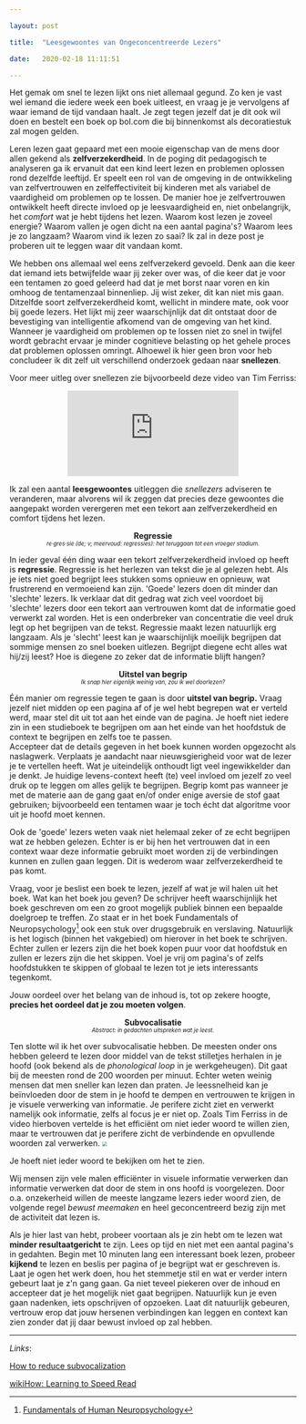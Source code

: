 ```yaml
---

layout: post

title:  "Leesgewoontes van Ongeconcentreerde Lezers"

date:   2020-02-18 11:11:51

---
```



Het gemak om snel te lezen lijkt ons niet allemaal gegund. Zo ken je vast wel iemand die iedere week een boek uitleest, en vraag je je vervolgens af waar iemand de tijd vandaan haalt. Je zegt tegen jezelf dat je dit ook wil doen en bestelt een boek op bol.com die bij binnenkomst als decoratiestuk zal mogen gelden.

Leren lezen gaat gepaard met een mooie eigenschap van de mens door allen gekend als **zelfverzekerdheid**. In de poging dit pedagogisch te analyseren ga ik ervanuit dat een kind leert lezen en problemen oplossen rond dezelfde leeftijd. Er speelt een rol van de omgeving in de ontwikkeling van zelfvertrouwen en zelfeffectiviteit bij kinderen met als variabel de vaardigheid om problemen op te lossen. De manier hoe je zelfvertrouwen ontwikkelt heeft directe invloed op je leesvaardigheid en, niet onbelangrijk, het *comfort* wat je hebt tijdens het lezen. Waarom kost lezen je zoveel energie? Waarom vallen je ogen dicht na een aantal pagina's? Waarom lees je zo langzaam? Waarom vind ik lezen zo saai? Ik zal in deze post je proberen uit te leggen waar dit vandaan komt. 

We hebben ons allemaal wel eens zelfverzekerd gevoeld. Denk aan die keer dat iemand iets betwijfelde waar jij zeker over was, of die keer dat je voor een tentamen zo goed geleerd had dat je met borst naar voren en kin omhoog de tentamenzaal binnenliep. Jij wist zeker, dit kan niet mis gaan. 
Ditzelfde soort zelfverzekerdheid komt, wellicht in mindere mate, ook voor bij goede lezers. Het lijkt mij zeer waarschijnlijk dat dit ontstaat door de bevestiging van intelligentie afkomend van de omgeving van het kind. Wanneer je vaardigheid om problemen op te lossen niet zo snel in twijfel wordt gebracht ervaar je minder cognitieve belasting op het gehele proces dat problemen oplossen omringt. Alhoewel ik hier geen bron voor heb concludeer ik dit zelf uit verschillend onderzoek gedaan naar **snellezen**.

 Voor meer uitleg over snellezen zie bijvoorbeeld deze video van Tim Ferriss:

<center>
<figure class="video_container">
  <iframe src="https://www.youtube.com/embed/ZwEquW_Yij0" frameborder="0" allowfullscreen="true">Tim Ferris - Speed Reading</iframe>
</figure>
</center>

Ik zal een aantal **leesgewoontes** uitleggen die *snellezers* adviseren te veranderen, maar alvorens wil ik zeggen dat precies deze gewoontes die aangepakt worden verergeren met een tekort aan zelfverzekerdheid en comfort tijdens het lezen.

**<center>Regressie</center>**
*<center style="font-size: 0.7em">re·gres·sie (de; v; meervoud: regressies):
het teruggaan tot een vroeger stadium.</center>*


In ieder geval één ding waar een tekort zelfverzekerdheid invloed op heeft is **regressie**. Regressie is het herlezen van tekst die je al gelezen hebt. Als je iets niet goed begrijpt lees stukken soms opnieuw en opnieuw, wat frustrerend en vermoeiend kan zijn. 'Goede' lezers doen dit minder dan 'slechte' lezers. Ik verklaar dat dit gedrag wat zich veel voordoet bij 'slechte' lezers door een tekort aan vertrouwen komt dat de informatie goed verwerkt zal worden. Het is een onderbreker van concentratie die veel druk legt op het begrijpen van de tekst. Regressie maakt lezen natuurlijk erg langzaam. Als je 'slecht' leest kan je waarschijnlijk moeilijk begrijpen dat sommige mensen zo snel boeken uitlezen. Begrijpt diegene echt alles wat hij/zij leest? Hoe is diegene zo zeker dat de informatie blijft hangen?

**<center>Uitstel van begrip</center>**
*<center style="font-size: 0.7em">Ik snap hier eigenlijk weinig van, zou ik wel doorlezen?</center>*

Één manier om regressie tegen te gaan is door **uitstel van begrip.** Vraag jezelf niet midden op een pagina af of je wel hebt begrepen wat er verteld werd, maar stel dit uit tot aan het einde van de pagina. Je hoeft niet iedere zin in een studieboek te begrijpen om aan het einde van het hoofdstuk de context te begrijpen en zelfs toe te passen. <br>
Accepteer dat de details gegeven in het boek kunnen worden opgezocht als naslagwerk. Verplaats je aandacht naar nieuwsgierigheid voor wat de lezer je te vertellen heeft. Wat je uiteindelijk onthoudt ligt veel ingewikkelder dan je denkt. Je huidige levens-context heeft (te) veel invloed om jezelf zo veel druk op te leggen om alles gelijk te begrijpen. Begrip komt pas wanneer je met de materie aan de gang gaat en/of onder enige aversie de stof gaat gebruiken; bijvoorbeeld een tentamen waar je toch écht dat algoritme voor uit je hoofd moet kennen. 
<br>

Ook de 'goede' lezers weten vaak niet helemaal zeker of ze echt begrijpen wat ze hebben gelezen. Echter is er bij hen het vertrouwen dat in een context waar deze informatie gebruikt moet worden zij de verbindingen kunnen en zullen gaan leggen. Dit is wederom waar zelfverzekerdheid te pas komt.

Vraag, voor je beslist een boek te lezen, jezelf af wat je wil halen uit het boek. Wat kan het boek jou geven? De schrijver heeft waarschijnlijk het boek geschreven om een zo groot mogelijk publiek binnen een bepaalde doelgroep te treffen. Zo staat er in het boek Fundamentals of Neuropsychology[^1] ook een stuk over drugsgebruik en verslaving. Natuurlijk is het logisch (binnen het vakgebied) om hierover in het boek te schrijven. Echter zullen er lezers zijn die het boek kopen puur voor dat hoofdstuk en zullen er lezers zijn die het skippen. Voel je vrij om pagina's of zelfs hoofdstukken te skippen of globaal te lezen tot je iets interessants tegenkomt. 

Jouw oordeel over het belang van de inhoud is, tot op zekere hoogte, **precies het oordeel dat je zou moeten volgen**.



**<center>Subvocalisatie</center>**
*<center style="font-size: 0.7em">Abstract: in gedachten uitspreken wat je leest.</center>*

Ten slotte wil ik het over subvocalisatie hebben. De meesten onder ons hebben geleerd te lezen door middel van de tekst stilletjes herhalen in je hoofd (ook bekend als de *phonological loop* in je werkgeheugen). Dit gaat bij de meesten rond de 200 woorden per minuut. Echter weten weinig mensen dat men sneller kan lezen dan praten. Je leessnelheid kan je beïnvloeden door de stem in je hoofd te dempen en vertrouwen te krijgen in je visuele verwerking van informatie. Je perifere zicht ziet en verwerkt namelijk ook informatie, zelfs al focus je er niet op. Zoals Tim Ferriss in de video hierboven vertelde is het efficiënt om niet ieder woord te willen zien, maar te vertrouwen dat je perifere zicht de verbindende en opvullende woorden zal verwerken.
<img src="https://i.imgur.com/i5pYOp6l.png" style="zoom: 50%">
<figcaption>Je hoeft niet ieder woord te bekijken om het te zien.</figcaption>

Wij mensen zijn vele malen efficiënter in visuele informatie verwerken dan informatie verwerken dat door de stem in ons hoofd is voorgelezen. Door o.a. onzekerheid willen de meeste langzame lezers ieder woord zien, de volgende regel *bewust meemaken* en heel geconcentreerd bezig zijn met de activiteit dat lezen is. <br>


Als je hier last van hebt, probeer voortaan als je zin hebt om te lezen wat **minder resultaatgericht** te zijn. Lees op tijd en niet met een aantal pagina's in gedahten. Begin met 10 minuten lang een interessant boek lezen, probeer **kijkend** te lezen en beslis per pagina of je begrijpt wat er geschreven is. Laat je ogen het werk doen, hou het stemmetje stil en wat er verder intern gebeurt laat je z'n gang gaan. Ga niet teveel piekeren over de inhoud en accepteer dat je het mogelijk niet gaat begrijpen. Natuurlijk kun je even gaan nadenken, iets opschrijven of opzoeken. Laat dit natuurlijk gebeuren, vertrouw erop dat jouw hersenen verbindingen kan leggen en context kan zien zonder dat jij daar bewust invloed op zal hebben. 




---








*Links*:


[How to reduce subvocalization](https://www.irisreading.com/how-to-reduce-subvocalization/)

[wikiHow: Learning to Speed Read](https://www.wikihow.com/Learn-Speed-Reading)


[^1]: [Fundamentals of Human Neuropsychology](https://www.bol.com/nl/f/fund-human-neuropsych-7e/9200000020385103/)












